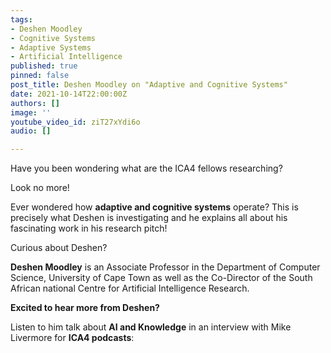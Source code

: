 ```yaml
---
tags:
- Deshen Moodley
- Cognitive Systems
- Adaptive Systems
- Artificial Intelligence
published: true
pinned: false
post_title: Deshen Moodley on "Adaptive and Cognitive Systems"
date: 2021-10-14T22:00:00Z
authors: []
image: ''
youtube_video_id: ziT27xYdi6o
audio: []

---
```

Have you been wondering what are the ICA4 fellows researching?

Look no more!

Ever wondered how **adaptive and cognitive systems** operate? This is precisely what Deshen is investigating and he explains all about his fascinating work in his research pitch!

Curious about Deshen?

**Deshen Moodley** is an Associate Professor in the Department of Computer Science, University of Cape Town as well as the Co-Director of the South African national Centre for Artificial Intelligence Research.

**Excited to hear more from Deshen?**

Listen to him talk about **AI and Knowledge** in an interview with Mike Livermore for **ICA4 podcasts**: